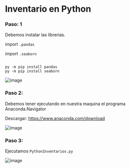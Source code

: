 # Inventario en Python

### Paso: 1
Debemos instalar las librerias. 

import `.pandas`

import `.seaborn`

```commandline

py -m pip install pandas
py -m pip install seaborn

```

![image](https://github.com/DiegoEliasBN/PythonInventario/assets/44419827/da7d7878-9acc-4bd8-930a-2647dc8fbacd)

### Paso 2: 

Debemos tener ejecutando en nuestra maquina el programa Anaconda.Navigator 

Descargar: https://www.anaconda.com/download 

![image](https://github.com/DiegoEliasBN/PythonInventario/assets/44419827/01d50d95-7052-4e10-8cab-e4c9d5923458)


### Paso 3: 

Ejecutamos `PythonInventarios.py`

![image](https://github.com/DiegoEliasBN/PythonInventario/assets/44419827/8be0e170-d850-4b11-b8e3-cdfae5f3aa92)


